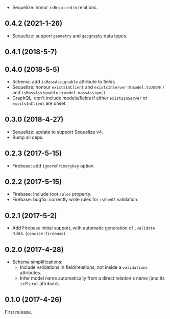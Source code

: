 - Sequelize: honor `isRequired` in relations.

## 0.4.2 (2021-1-26)

- Sequelize: support `geometry` and `geography` data types.

## 0.4.1 (2018-5-7)

## 0.4.0 (2018-5-5)

- Schema: add `isMassAssignable` attribute to fields
- Sequelize: honour `existsInClient` and `existsInServer` in `model.toJSON()` and `isMassAssignable` in `model.massAssign()`
- GraphQL: don't include models/fields if either `existsInServer` or `existsInClient` are unset.

## 0.3.0 (2018-4-27)

- Sequelize: update to support Sequelize v4.
- Bump all deps.

## 0.2.3 (2017-5-15)

- Firebase: add `ignorePrimaryKey` option.

## 0.2.2 (2017-5-15)

- Firebase: include root `rules` property.
- Firebase: bugfix: correctly write rules for `isOneOf` validation.

## 0.2.1 (2017-5-2)

- Add Firebase initial support, with automatic generation of `.validate` rules. (`concise-firebase`)

## 0.2.0 (2017-4-28)

- Schema simplifications:
  - Include validations in field/relations, not inside a `validations` attributes.
  - Infer model name automatically from a direct relation's name (and its `isPlural` attribute).

## 0.1.0 (2017-4-26)

First release.
